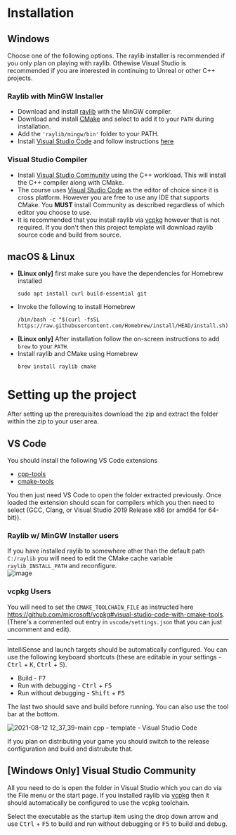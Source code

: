 # Installation

## Windows
Choose one of the following options. The raylib installer is recommended if you only plan on playing with raylib. Othewise Visual Studio is recommended if you are interested in continuing to Unreal or other C++ projects.

### Raylib with MinGW Installer
* Download and install [raylib][] with the MinGW compiler.
* Download and install [CMake][] and select to add it to your `PATH` during installation.
* Add the `'raylib/mingw/bin'` folder to your PATH.
* Install [Visual Studio Code] and follow instructions [here](#VS-Code)
### Visual Studio Compiler
* Install [Visual Studio Community][] using the C++ workload. This will install the C++ compiler along with CMake.
* The course uses [Visual Studio Code][] as the editor of choice since it is cross platform. However you are free to use any IDE that supports CMake. You **MUST** install Community as described regardless of which editor you choose to use.
* It is recommended that you install raylib via [vcpkg][] however that is not required. If you don't then this project template will download raylib source code and build from source.

## macOS & Linux

* **[Linux only]** first make sure you have the dependencies for Homebrew installed
  ```
  sudo apt install curl build-essential git
  ```
* Invoke the following to install Homebrew
  ```
  /bin/bash -c "$(curl -fsSL https://raw.githubusercontent.com/Homebrew/install/HEAD/install.sh)"
  ```
* **[Linux only]** After installation follow the on-screen instructions to add `brew` to your `PATH`.
* Install raylib and CMake using Homebrew
  ```
  brew install raylib cmake
  ```

# Setting up the project

After setting up the prerequisites download the zip and extract the folder within the zip to your user area.

## VS Code

You should install the following VS Code extensions

* [cpp-tools][]
* [cmake-tools][]

You then just need VS Code to open the folder extracted previously. Once loaded the extension should scan for compilers which you then need to select (GCC, Clang, or Visual Studio 2019 Release x86 (or amd64 for 64-bit)).

### Raylib w/ MinGW Installer users

If you have installed raylib to somewhere other than the default path `C:/raylib` you will need to edit the CMake cache variable `raylib_INSTALL_PATH` and reconfigure.  
![image](https://user-images.githubusercontent.com/2692096/130100391-c178f256-e501-4a30-9efc-82757e520fba.png)

### vcpkg Users

You will need to set the `CMAKE_TOOLCHAIN_FILE` as instructed here https://github.com/microsoft/vcpkg#visual-studio-code-with-cmake-tools.
(There's a commented out entry in `vscode/settings.json` that you can just uncomment and edit).

---

IntelliSense and launch targets should be automatically configured. You can use the following keyboard shortcuts (these are editable in your settings - <kbd>Ctrl</kbd> + <kbd>K</kbd>, <kbd>Ctrl</kbd> + <kbd>S</kbd>).

* Build - <kbd>F7</kbd>
* Run with debugging - <kbd>Ctrl</kbd> + <kbd>F5</kbd>
* Run without debugging - <kbd>Shift</kbd> + <kbd>F5</kbd>

The last two should save and build before running. You can also use the tool bar at the bottom.

![2021-08-12 12_37_39-main cpp - template - Visual Studio Code](https://user-images.githubusercontent.com/2692096/129202914-c1fcef16-4ce7-417e-b186-8e45a66dbbd5.png)


If you plan on distributing your game you should switch to the release configuration and build and distrubute that.


## [Windows Only] Visual Studio Community

All you need to do is open the folder in Visual Studio which you can do via the File menu or the start page. If you installed raylib via [vcpkg] then it should automatically be configured to use the vcpkg toolchain.

Select the executable as the startup item using the drop down arrow and use <kbd>Ctrl</kbd> + <kbd>F5</kbd> to build and run without debugging or <kbd>F5</kbd> to build and debug.

[Visual Studio Community]: https://visualstudio.microsoft.com/vs/community/
[Visual Studio Code]: https://code.visualstudio.com/
[vcpkg]: https://vcpkg.io/
[raylib]: https://www.raylib.com/
[CMake]: https://cmake.org/download/
[cpp-tools]: https://marketplace.visualstudio.com/items?itemName=ms-vscode.cpptools
[cmake-tools]: https://marketplace.visualstudio.com/items?itemName=ms-vscode.cmake-tools
